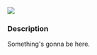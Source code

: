 [![](https://img.shields.io/badge/release-v0.3.5-informational.svg)](https://github.com/Paveloom/C2/releases/tag/v0.3.5)

### Description

Something's gonna be here.